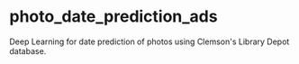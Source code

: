 # photo_date_prediction_ads
Deep Learning for date prediction of photos using Clemson's Library Depot database.
